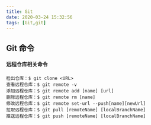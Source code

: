 ```yaml
---
title: Git
date: 2020-03-24 15:32:56
tags: [Git,git]
---
```


## Git 命令

#### 远程仓库相关命令
<!-- more -->
```
检出仓库：$ git clone <URL>
查看远程仓库：$ git remote -v
添加远程仓库：$ git remote add [name] [url]
删除远程仓库：$ git remote rm [name]
修改远程仓库：$ git remote set-url --push[name][newUrl]
拉取远程仓库：$ git pull [remoteName] [localBranchName]
推送远程仓库：$ git push [remoteName] [localBranchName]
```
